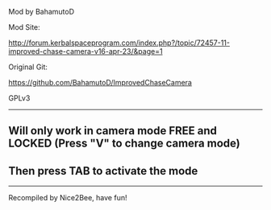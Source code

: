 Mod by BahamutoD

Mod Site: 


http://forum.kerbalspaceprogram.com/index.php?/topic/72457-11-improved-chase-camera-v16-apr-23/&page=1


Original Git: 

https://github.com/BahamutoD/ImprovedChaseCamera

GPLv3 


*********************************************************



## Will only work in camera mode FREE and LOCKED (Press "V" to change camera mode)
## Then press TAB to activate the mode



*********************************************************


Recompiled by Nice2Bee, have fun!
 
